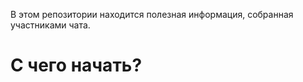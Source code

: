 В этом репозитории находится полезная информация, собранная участниками чата.

<h1 align=>С чего начать?</a> 
